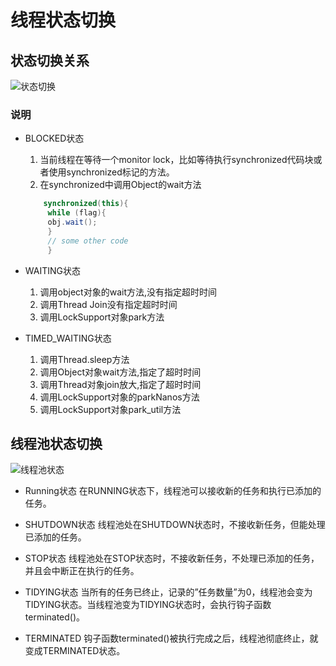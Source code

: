 # 线程状态切换

## 状态切换关系

![状态切换](../pic/线程状态.jpeg)

### 说明

- BLOCKED状态
    1. 当前线程在等待一个monitor lock，比如等待执行synchronized代码块或者使用synchronized标记的方法。
    2. 在synchronized中调用Object的wait方法 

     ```java
         synchronized(this){
          while (flag){
          obj.wait();
          }
          // some other code
          }
     ```

- WAITING状态
    1. 调用object对象的wait方法,没有指定超时时间
    2. 调用Thread Join没有指定超时时间
    3. 调用LockSupport对象park方法
- TIMED_WAITING状态
    1. 调用Thread.sleep方法
    2. 调用Object对象wait方法,指定了超时时间
    3. 调用Thread对象join放大,指定了超时时间
    4. 调用LockSupport对象的parkNanos方法
    5. 调用LockSupport对象park_util方法

## 线程池状态切换

![线程池状态](../pic/线程池状态.png)

- Running状态
    在RUNNING状态下，线程池可以接收新的任务和执行已添加的任务。

- SHUTDOWN状态
  线程池处在SHUTDOWN状态时，不接收新任务，但能处理已添加的任务。

- STOP状态
  线程池处在STOP状态时，不接收新任务，不处理已添加的任务，并且会中断正在执行的任务。

- TIDYING状态
  当所有的任务已终止，记录的”任务数量”为0，线程池会变为TIDYING状态。当线程池变为TIDYING状态时，会执行钩子函数terminated()。

- TERMINATED
  钩子函数terminated()被执行完成之后，线程池彻底终止，就变成TERMINATED状态。 